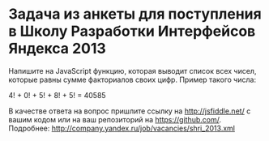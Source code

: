 # Задача из анкеты для поступления в Школу Разработки Интерфейсов Яндекса 2013

Напишите на JavaScript функцию, которая выводит список всех чисел, которые равны сумме факториалов своих цифр. Пример такого числа:

4! + 0! + 5! + 8! + 5! = 40585

В качестве ответа на вопрос пришлите ссылку на http://jsfiddle.net/ с вашим кодом или на ваш репозиторий на https://github.com/.
Подробнее: http://company.yandex.ru/job/vacancies/shri_2013.xml